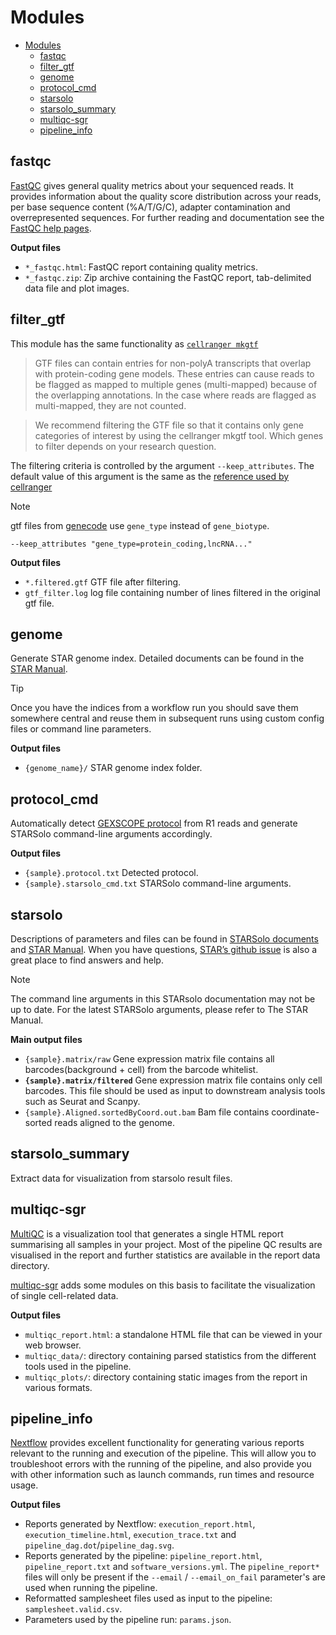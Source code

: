 # Modules

- [Modules](#modules)
  - [fastqc](#fastqc)
  - [filter_gtf](#filter_gtf)
  - [genome](#genome)
  - [protocol_cmd](#protocol_cmd)
  - [starsolo](#starsolo)
  - [starsolo_summary](#starsolo_summary)
  - [multiqc-sgr](#multiqc-sgr)
  - [pipeline_info](#pipeline_info)

## fastqc

[FastQC](http://www.bioinformatics.babraham.ac.uk/projects/fastqc/) gives general quality metrics about your sequenced reads. It provides information about the quality score distribution across your reads, per base sequence content (%A/T/G/C), adapter contamination and overrepresented sequences. For further reading and documentation see the [FastQC help pages](http://www.bioinformatics.babraham.ac.uk/projects/fastqc/Help/).

**Output files**

- `*_fastqc.html`: FastQC report containing quality metrics.
- `*_fastqc.zip`: Zip archive containing the FastQC report, tab-delimited data file and plot images.

## filter_gtf

This module has the same functionality as [`cellranger mkgtf`](https://kb.10xgenomics.com/hc/en-us/articles/360002541171-What-criteria-should-I-use-with-the-mkgtf-tool-when-making-a-custom-reference-for-Cell-Ranger)

> GTF files can contain entries for non-polyA transcripts that overlap with protein-coding gene models. These entries can cause reads to be flagged as mapped to multiple genes (multi-mapped) because of the overlapping annotations. In the case where reads are flagged as multi-mapped, they are not counted.

> We recommend filtering the GTF file so that it contains only gene categories of interest by using the cellranger mkgtf tool. Which genes to filter depends on your research question.

The filtering criteria is controlled by the argument `--keep_attributes`. The default value of this argument is the same as the [reference used by cellranger](https://support.10xgenomics.com/single-cell-gene-expression/software/release-notes/build#grch38_3.0.0)

> [!NOTE]
> gtf files from [genecode](https://www.gencodegenes.org/) use `gene_type` instead of `gene_biotype`.
>
> ```
> --keep_attributes "gene_type=protein_coding,lncRNA..."
> ```

**Output files**

- `*.filtered.gtf` GTF file after filtering.
- `gtf_filter.log` log file containing number of lines filtered in the original gtf file.

## genome

Generate STAR genome index. Detailed documents can be found in the [STAR Manual](https://github.com/alexdobin/STAR/blob/master/doc/STARmanual.pdf).

> [!TIP]
> Once you have the indices from a workflow run you should save them somewhere central and reuse them in subsequent runs using custom config files or command line parameters.

**Output files**

- `{genome_name}/` STAR genome index folder.

## protocol_cmd

Automatically detect [GEXSCOPE protocol](../assets/protocols.json) from R1 reads and generate STARSolo command-line arguments accordingly.

**Output files**

- `{sample}.protocol.txt` Detected protocol.
- `{sample}.starsolo_cmd.txt` STARSolo command-line arguments.

## starsolo

Descriptions of parameters and files can be found in [STARSolo documents](https://github.com/alexdobin/STAR/blob/master/docs/STARsolo.md) and [STAR Manual](https://github.com/alexdobin/STAR/blob/master/doc/STARmanual.pdf).
When you have questions, [STAR’s github issue](https://github.com/alexdobin/STAR/issues) is also a great place to find answers and help.

> [!NOTE]
> The command line arguments in this STARsolo documentation may not be up to date. For the latest STARSolo arguments, please refer to The STAR Manual.

**Main output files**

- `{sample}.matrix/raw` Gene expression matrix file contains all barcodes(background + cell) from the barcode whitelist.
- **`{sample}.matrix/filtered`** Gene expression matrix file contains only cell barcodes. This file should be used as input to downstream analysis tools such as Seurat and Scanpy.
- `{sample}.Aligned.sortedByCoord.out.bam` Bam file contains coordinate-sorted reads aligned to the genome.

## starsolo_summary

Extract data for visualization from starsolo result files.

## multiqc-sgr

[MultiQC](http://multiqc.info) is a visualization tool that generates a single HTML report summarising all samples in your project. Most of the pipeline QC results are visualised in the report and further statistics are available in the report data directory.

[multiqc-sgr](https://pypi.org/project/multiqc-sgr/) adds some modules on this basis to facilitate the visualization of single cell-related data.

**Output files**

- `multiqc_report.html`: a standalone HTML file that can be viewed in your web browser.
- `multiqc_data/`: directory containing parsed statistics from the different tools used in the pipeline.
- `multiqc_plots/`: directory containing static images from the report in various formats.

## pipeline_info

[Nextflow](https://www.nextflow.io/docs/latest/tracing.html) provides excellent functionality for generating various reports relevant to the running and execution of the pipeline. This will allow you to troubleshoot errors with the running of the pipeline, and also provide you with other information such as launch commands, run times and resource usage.

**Output files**

- Reports generated by Nextflow: `execution_report.html`, `execution_timeline.html`, `execution_trace.txt` and `pipeline_dag.dot`/`pipeline_dag.svg`.
- Reports generated by the pipeline: `pipeline_report.html`, `pipeline_report.txt` and `software_versions.yml`. The `pipeline_report*` files will only be present if the `--email` / `--email_on_fail` parameter's are used when running the pipeline.
- Reformatted samplesheet files used as input to the pipeline: `samplesheet.valid.csv`.
- Parameters used by the pipeline run: `params.json`.

